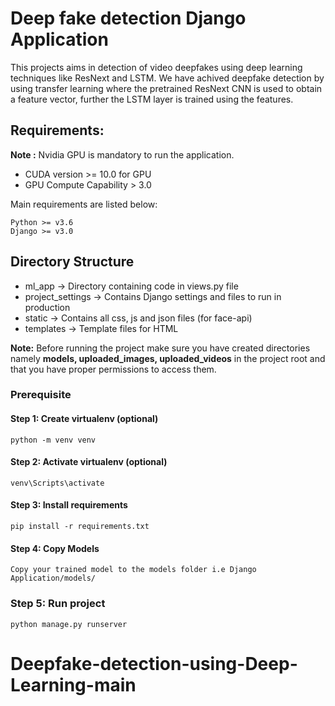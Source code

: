 # Deep fake detection Django Application


This projects aims in detection of video deepfakes using deep learning techniques like ResNext and LSTM. We have achived deepfake detection by using transfer learning where the pretrained ResNext CNN is used to obtain a feature vector, further the LSTM layer is trained using the features.
## Requirements:

**Note :** Nvidia GPU is mandatory to run the application.
- CUDA version >= 10.0 for GPU
- GPU Compute Capability > 3.0 


Main requirements are listed below:

```
Python >= v3.6
Django >= v3.0
```

## Directory Structure

- ml_app -> Directory containing code in views.py file
- project_settings -> Contains Django settings and files to run in production
- static -> Contains all css, js and json files (for face-api)
- templates -> Template files for HTML

<b>Note:</b> Before running the project make sure you have created directories namely <strong>models, uploaded_images, uploaded_videos</strong> in the project root and that you have proper permissions to access them.



### Prerequisite
#### Step 1: Create virtualenv (optional)

`python -m venv venv`

#### Step 2: Activate virtualenv (optional)

`venv\Scripts\activate`

#### Step 3: Install requirements

`pip install -r requirements.txt`

#### Step 4: Copy Models

`Copy your trained model to the models folder i.e Django Application/models/`


### Step 5: Run project

`python manage.py runserver`
# Deepfake-detection-using-Deep-Learning-main
